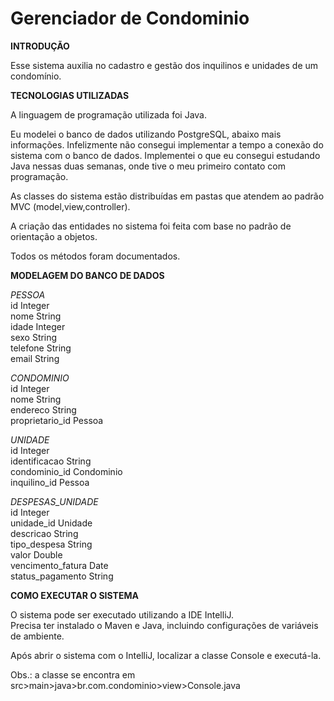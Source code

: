# Gerenciador de Condominio

**INTRODUÇÃO**

Esse sistema auxilia no cadastro e gestão dos inquilinos e unidades de um condomínio.

**TECNOLOGIAS UTILIZADAS**

A linguagem de programação utilizada foi Java.

Eu modelei o banco de dados utilizando PostgreSQL, abaixo mais informações.
Infelizmente não consegui implementar a tempo a conexão do sistema com o banco de dados.
Implementei o que eu consegui estudando Java nessas duas semanas, onde tive o meu primeiro contato com programação.

As classes do sistema estão distribuídas em pastas que atendem ao padrão MVC (model,view,controller).

A criação das entidades no sistema foi feita com base no padrão de orientação a objetos.

Todos os métodos foram documentados.

**MODELAGEM DO BANCO DE DADOS**

*PESSOA*
<br>id Integer
<br>nome String
<br>idade Integer
<br>sexo String
<br>telefone String
<br>email String

*CONDOMINIO*
<br>id Integer
<br>nome String
<br>endereco String
<br>proprietario_id Pessoa

*UNIDADE*
<br>id Integer
<br>identificacao String
<br>condominio_id Condominio
<br>inquilino_id Pessoa

*DESPESAS_UNIDADE*
<br>id Integer
<br>unidade_id Unidade
<br>descricao String
<br>tipo_despesa String
<br>valor Double
<br>vencimento_fatura Date
<br>status_pagamento String

**COMO EXECUTAR O SISTEMA**

O sistema pode ser executado utilizando a IDE IntelliJ.
<br>Precisa ter instalado o Maven e Java, incluindo configurações de variáveis de ambiente.

Após abrir o sistema com o IntelliJ, localizar a classe Console e executá-la.

Obs.: a classe se encontra em src>main>java>br.com.condominio>view>Console.java



